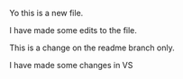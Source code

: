 Yo this is a new file.

I have made some edits to the file.

This is a change on the readme branch only.

I have made some changes in VS
